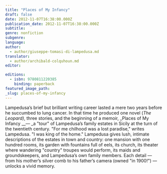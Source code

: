 ```yaml
---
title: "Places of My Infancy"
draft: false
date: 2012-11-07T16:38:00.000Z
publication_date: 2012-11-07T16:38:00.000Z
subtitle:
genre: nonfiction
subgenre:
language:
author:
  - author/giuseppe-tomasi-di-lampedusa.md
translator:
  - author/archibald-colquhoun.md
editor:

editions:
  - isbn: 9780811220385
    binding: paperback
featured_image_path:
_slug: places-of-my-infancy
---
```


Lampedusa’s brief but brilliant writing career lasted a mere two years before he succumbed to lung cancer. In that time he produced one novel (_The Leopard)_, three stories, and the beginning of a memoir, _Places of My Infancy __— _a "tour" of Lampedusa’s family estates in Sicily at the turn of the twentieth century. "For me chilhood was a lost paradise," writes Lampedusa. "I was king of the home." Lampedusa gives lush, intimate descriptions of the estates in town and country: one mansion with one hundred rooms, its garden with fountains full of eels, its church, its theater where wandering "country" troupes would perform, its maids and groundskeepers, and Lampedusa’s own family members. Each detail — from his mother’s silver comb to his father’s camera (owned "in 1900!") — unlocks a vivid memory.

